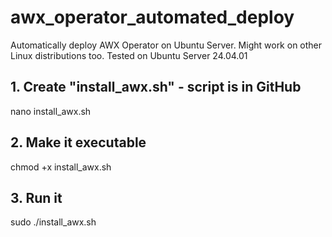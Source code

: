 # awx_operator_automated_deploy
Automatically deploy AWX Operator on Ubuntu Server. Might work on other Linux distributions too. Tested on Ubuntu Server 24.04.01

## 1. Create "install_awx.sh" - script is in GitHub
nano install_awx.sh

## 2. Make it executable
chmod +x install_awx.sh

## 3. Run it
sudo ./install_awx.sh
